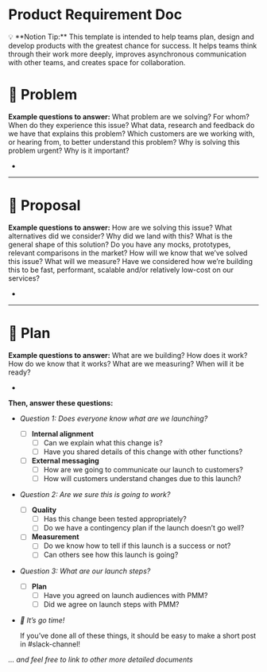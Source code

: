 # Product Requirement Doc

<aside>
💡 **Notion Tip:** This template is intended to help teams plan, design and develop products with the greatest chance for success. It helps teams think through their work more deeply, improves asynchronous communication with other teams, and creates space for collaboration.

</aside>

# 👀 Problem

**Example questions to answer:**
What problem are we solving? For whom? When do they experience this issue? What data, research and feedback do we have that explains this problem? Which customers are we working with, or hearing from, to better understand this problem? Why is solving this problem urgent? Why is it important?

- 

---

# 💭 Proposal

**Example questions to answer:**
How are we solving this issue? What alternatives did we consider?  Why did we land with this? What is the general shape of this solution? Do you have any mocks, prototypes, relevant comparisons in the market? How will we know that we’ve solved this issue? What will we measure? Have we considered how we’re building this to be fast, performant, scalable and/or relatively low-cost on our services?

- 

---

# 🛫 Plan

**Example questions to answer:**
What are we building?  How does it work? How do we know that it works? What are we measuring? When will it be ready?

- 

**Then, answer these questions:**

- *Question 1: Does everyone know what are we launching?*
    - [ ]  **Internal alignment**
        - [ ]  Can we explain what this change is?
        - [ ]  Have you shared details of this change with other functions?
    - [ ]  **External messaging**
        - [ ]  How are we going to communicate our launch to customers?
        - [ ]  How will customers understand changes due to this launch?
- *Question 2: Are we sure this is going to work?*
    - [ ]  **Quality**
        - [ ]  Has this change been tested appropriately?
        - [ ]  Do we have a contingency plan if the launch doesn’t go well?
    - [ ]  **Measurement**
        - [ ]  Do we know how to tell if this launch is a success or not?
        - [ ]  Can others see how this launch is going?
- *Question 3: What are our launch steps?*
    - [ ]  **Plan**
        - [ ]  Have you agreed on launch audiences with PMM?
        - [ ]  Did we agree on launch steps with PMM?
- *🚀 It’s go time!*
    
    If you’ve done all of these things, it should be easy to make a short post in #slack-channel!
    

*... and feel free to link to other more detailed documents*